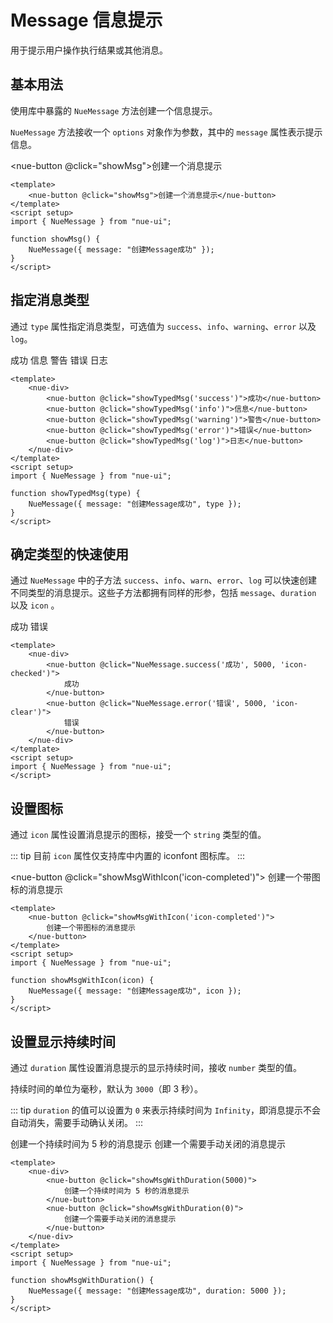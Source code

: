 <script setup>
import { ref } from "vue";
import { NueMessage } from 'nue-ui'

function showMsg() {
    NueMessage({ message: "创建Message成功" });
}

function showTypedMsg(type) {
    NueMessage({ message: "创建Message成功", type: type });
}

function showMsgWithIcon(icon) {
    NueMessage({ message: "创建Message成功", icon });
}

function showMsgWithDuration(duration) {
    NueMessage({ message: "创建Message成功", duration });
}
</script>

# Message 信息提示

用于提示用户操作执行结果或其他消息。

## 基本用法

使用库中暴露的 `NueMessage` 方法创建一个信息提示。

`NueMessage` 方法接收一个 `options` 对象作为参数，其中的 `message` 属性表示提示信息。

<nue-button @click="showMsg">创建一个消息提示</nue-button>

```vue
<template>
    <nue-button @click="showMsg">创建一个消息提示</nue-button>
</template>
<script setup>
import { NueMessage } from "nue-ui";

function showMsg() {
    NueMessage({ message: "创建Message成功" });
}
</script>
```

## 指定消息类型

通过 `type` 属性指定消息类型，可选值为 `success`、`info`、`warning`、`error` 以及 `log`。

<nue-div>
    <nue-button @click="showTypedMsg('success')">成功</nue-button>
    <nue-button @click="showTypedMsg('info')">信息</nue-button>
    <nue-button @click="showTypedMsg('warning')">警告</nue-button>
    <nue-button @click="showTypedMsg('error')">错误</nue-button>
    <nue-button @click="showTypedMsg('log')">日志</nue-button>
</nue-div>

```vue
<template>
    <nue-div>
        <nue-button @click="showTypedMsg('success')">成功</nue-button>
        <nue-button @click="showTypedMsg('info')">信息</nue-button>
        <nue-button @click="showTypedMsg('warning')">警告</nue-button>
        <nue-button @click="showTypedMsg('error')">错误</nue-button>
        <nue-button @click="showTypedMsg('log')">日志</nue-button>
    </nue-div>
</template>
<script setup>
import { NueMessage } from "nue-ui";

function showTypedMsg(type) {
    NueMessage({ message: "创建Message成功", type });
}
</script>
```

## 确定类型的快速使用

通过 `NueMessage` 中的子方法 `success`、`info`、`warn`、`error`、`log` 可以快速创建不同类型的消息提示。这些子方法都拥有同样的形参，包括 `message`、`duration` 以及 `icon` 。

<nue-div>
    <nue-button @click="NueMessage.success('成功', 5000, 'icon-checked')">
        成功
    </nue-button>
    <nue-button @click="NueMessage.error('错误', 5000, 'icon-clear')">
        错误
    </nue-button>
</nue-div>

```vue
<template>
    <nue-div>
        <nue-button @click="NueMessage.success('成功', 5000, 'icon-checked')">
            成功
        </nue-button>
        <nue-button @click="NueMessage.error('错误', 5000, 'icon-clear')">
            错误
        </nue-button>
    </nue-div>
</template>
<script setup>
import { NueMessage } from "nue-ui";
</script>
```

## 设置图标

通过 `icon` 属性设置消息提示的图标，接受一个 `string` 类型的值。

::: tip
目前 `icon` 属性仅支持库中内置的 iconfont 图标库。
:::

<nue-button @click="showMsgWithIcon('icon-completed')">
创建一个带图标的消息提示
</nue-button>

```vue
<template>
    <nue-button @click="showMsgWithIcon('icon-completed')">
        创建一个带图标的消息提示
    </nue-button>
</template>
<script setup>
import { NueMessage } from "nue-ui";

function showMsgWithIcon(icon) {
    NueMessage({ message: "创建Message成功", icon });
}
</script>
```

## 设置显示持续时间

通过 `duration` 属性设置消息提示的显示持续时间，接收 `number` 类型的值。

持续时间的单位为毫秒，默认为 `3000`（即 3 秒）。

::: tip
`duration` 的值可以设置为 `0` 来表示持续时间为 `Infinity`，即消息提示不会自动消失，需要手动确认关闭。
:::

<nue-div>
    <nue-button @click="showMsgWithDuration(5000)">
    创建一个持续时间为 5 秒的消息提示
    </nue-button>
    <nue-button @click="showMsgWithDuration(0)">
    创建一个需要手动关闭的消息提示
    </nue-button>
</nue-div>

```vue
<template>
    <nue-div>
        <nue-button @click="showMsgWithDuration(5000)">
            创建一个持续时间为 5 秒的消息提示
        </nue-button>
        <nue-button @click="showMsgWithDuration(0)">
            创建一个需要手动关闭的消息提示
        </nue-button>
    </nue-div>
</template>
<script setup>
import { NueMessage } from "nue-ui";

function showMsgWithDuration() {
    NueMessage({ message: "创建Message成功", duration: 5000 });
}
</script>
```
